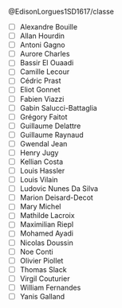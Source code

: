 @EdisonLorgues1SD1617/classe

- [ ] Alexandre Bouille
- [ ] Allan Hourdin
- [ ] Antoni Gagno
- [ ] Aurore Charles
- [ ] Bassir El Ouaadi
- [ ] Camille Lecour
- [ ] Cédric Prast
- [ ] Eliot Gonnet
- [ ] Fabien Viazzi
- [ ] Gabin Salucci-Battaglia
- [ ] Grégory Faitot
- [ ] Guillaume Delattre
- [ ] Guillaume Raynaud
- [ ] Gwendal Jean
- [ ] Henry Jugy
- [ ] Kellian Costa
- [ ] Louis Hassler
- [ ] Louis Vilain
- [ ] Ludovic Nunes Da Silva
- [ ] Marion Deisard-Decot
- [ ] Mary Michel
- [ ] Mathilde Lacroix
- [ ] Maximilian Riepl
- [ ] Mohamed Ayadi
- [ ] Nicolas Doussin
- [ ] Noe Conti
- [ ] Olivier Piollet
- [ ] Thomas Slack
- [ ] Virgil Couturier
- [ ] William Fernandes
- [ ] Yanis Galland
